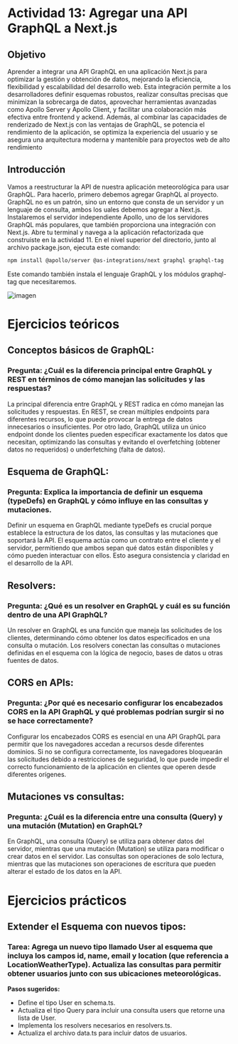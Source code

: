 # Actividad 13: Agregar una API GraphQL a Next.js
## Objetivo 
Aprender a integrar una API GraphQL en una aplicación Next.js para optimizar la gestión y obtención de datos, mejorando la eficiencia, flexibilidad y escalabilidad del desarrollo web. Esta integración permite a los desarrolladores definir esquemas robustos, realizar consultas precisas que minimizan la sobrecarga de datos, aprovechar herramientas avanzadas como Apollo Server y Apollo Client, y facilitar una colaboración más efectiva entre frontend y  ackend. Además, al combinar las capacidades de renderizado de Next.js con las ventajas de GraphQL, se potencia el rendimiento de la aplicación, se optimiza la experiencia del usuario y se asegura una arquitectura moderna y mantenible para proyectos web de alto rendimiento

## Introducción
Vamos a reestructurar la API de nuestra aplicación meteorológica para usar GraphQL. Para hacerlo, primero debemos agregar GraphQL al proyecto. GraphQL no es un patrón, sino un entorno que consta de un servidor y un lenguaje de consulta, ambos los  uales debemos agregar a Next.js. Instalaremos el servidor independiente Apollo, uno de los servidores GraphQL más populares, que también proporciona una integración con Next.js. Abre tu terminal y navega a la aplicación refactorizada que construiste en la actividad 11. En el nivel superior del directorio, junto al archivo package.json, ejecuta este comando:

```bash
npm install @apollo/server @as-integrations/next graphql graphql-tag
```

Este comando también instala el lenguaje GraphQL y los módulos graphql-tag que necesitaremos.

![imagen](https://github.com/user-attachments/assets/68f55bb1-64d4-4e3f-a996-1387ce231795)

# Ejercicios teóricos
## Conceptos básicos de GraphQL:
### Pregunta: ¿Cuál es la diferencia principal entre GraphQL y REST en términos de cómo manejan las solicitudes y las respuestas?
La principal diferencia entre GraphQL y REST radica en cómo manejan las solicitudes y respuestas. En REST, se crean múltiples endpoints para diferentes recursos, lo que puede provocar la entrega de datos innecesarios o insuficientes. Por otro lado, GraphQL utiliza un único endpoint donde los clientes pueden especificar exactamente los datos que necesitan, optimizando las consultas y evitando el overfetching (obtener datos no requeridos) o underfetching (falta de datos).

## Esquema de GraphQL:
### Pregunta: Explica la importancia de definir un esquema (typeDefs) en GraphQL y cómo influye en las consultas y mutaciones.
Definir un esquema en GraphQL mediante typeDefs es crucial porque establece la estructura de los datos, las consultas y las mutaciones que soportará la API. El esquema actúa como un contrato entre el cliente y el servidor, permitiendo que ambos sepan qué datos están disponibles y cómo pueden interactuar con ellos. Esto asegura consistencia y claridad en el desarrollo de la API.

## Resolvers:
### Pregunta: ¿Qué es un resolver en GraphQL y cuál es su función dentro de una API GraphQL?
Un resolver en GraphQL es una función que maneja las solicitudes de los clientes, determinando cómo obtener los datos especificados en una consulta o mutación. Los resolvers conectan las consultas o mutaciones definidas en el esquema con la lógica de negocio, bases de datos u otras fuentes de datos.

## CORS en APIs:
### Pregunta: ¿Por qué es necesario configurar los encabezados CORS en la API GraphQL y qué problemas podrían surgir si no se hace correctamente?
Configurar los encabezados CORS es esencial en una API GraphQL para permitir que los navegadores accedan a recursos desde diferentes dominios. Si no se configura correctamente, los navegadores bloquearán las solicitudes debido a restricciones de seguridad, lo que puede impedir el correcto funcionamiento de la aplicación en clientes que operen desde diferentes orígenes.

## Mutaciones vs consultas:
### Pregunta: ¿Cuál es la diferencia entre una consulta (Query) y una mutación (Mutation) en GraphQL?
En GraphQL, una consulta (Query) se utiliza para obtener datos del servidor, mientras que una mutación (Mutation) se utiliza para modificar o crear datos en el servidor. Las consultas son operaciones de solo lectura, mientras que las mutaciones son operaciones de escritura que pueden alterar el estado de los datos en la API.

# Ejercicios prácticos
## Extender el Esquema con nuevos tipos:
### Tarea: Agrega un nuevo tipo llamado User al esquema que incluya los campos id, name, email y location (que referencia a LocationWeatherType). Actualiza las consultas para permitir obtener usuarios junto con sus ubicaciones meteorológicas.
**Pasos sugeridos:**
- Define el tipo User en schema.ts.
- Actualiza el tipo Query para incluir una consulta users que retorne una lista de User.
- Implementa los resolvers necesarios en resolvers.ts.
- Actualiza el archivo data.ts para incluir datos de usuarios.
